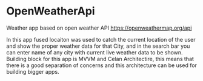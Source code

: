 # OpenWeatherApi
Weather app based on open weather API 
https://openweathermap.org/api

In this app fused locaiton was used to catch the current location of the user and show the proper weather data for that City, 
and in the search bar you can enter name of any city with current live weather data to be shown. Building block for this app is
MVVM and Celan Architectire, this means that there is a good separation of concerns and this architecture can be used for building
bigger apps.
